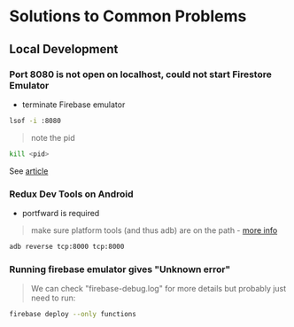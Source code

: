 # Solutions to Common Problems

## Local Development

### Port 8080 is not open on localhost, could not start Firestore Emulator

- terminate Firebase emulator

```sh
lsof -i :8080 
```

> note the pid

```sh
kill <pid>
```

See [article](https://fredriccliver.medium.com/port-8080-is-not-open-on-localhost-could-not-start-firestore-emulator-15c8c367d219)

### Redux Dev Tools on Android

- portfward is required

> make sure platform tools (and thus adb) are on the path - [more info](https://stackoverflow.com/a/28208121)

```sh
adb reverse tcp:8000 tcp:8000
```

### Running firebase emulator gives "Unknown error"

> We can check "firebase-debug.log" for more details but probably just need to run:

```sh
firebase deploy --only functions
```
